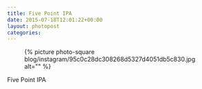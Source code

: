 ```yaml
---
title: Five Point IPA
date: 2015-07-18T12:01:22+00:00
layout: photopost
categories:
---
```


<figure class="photo photo--square">
  {% picture photo-square blog/instagram/95c0c28dc308268d5327d4051db5c830.jpg alt="" %}
</figure>

Five Point IPA
